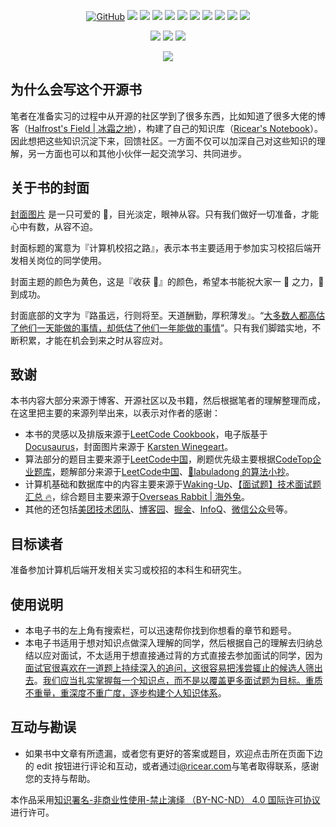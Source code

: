 <p align='center'>
<a href="https://github.com/ricear/school-recruitment/blob/main/LICENSE"><img alt="GitHub" src="https://img.shields.io/github/license/ricear/school-recruitment?label=License"/></a>
<img src="https://img.shields.io/badge/build-passing-brightgreen.svg"/>
<img src="https://img.shields.io/badge/platform-%20iOS | Android | Mac | Web%20-ff69b4.svg"/>
<img src="https://img.shields.io/badge/language-Java-orange.svg"/>
<img src="https://img.shields.io/badge/made%20with-=1-blue.svg"/>
<a href="https://github.com/ricear/school-recruitment/pulls"><img src="https://img.shields.io/badge/PR-Welcome-brightgreen.svg"/></a>
<img src="https://img.shields.io/github/stars/ricear/school-recruitment?style=social"/>
<img src="https://img.shields.io/github/forks/ricear/school-recruitment?style=social"/>
<a href="https://github.com/ricear/school-recruitment"><img src="https://visitor-badge.laobi.icu/badge?page_id=ricear.school-recruitment"/></a>
<a href="https://github.com/ricear/school-recruitment/releases"><img src="https://img.shields.io/github/v/release/ricear/school-recruitment"/></a>
<a href="https://github.com/ricear/school-recruitment"><img src="https://img.shields.io/github/repo-size/ricear/school-recruitment"/></a>
</p>
<p align='center'>
<a href="https://ricear.com"><img src="https://img.shields.io/badge/Blog-Ricear-80d4f9.svg?style=flat"/></a>
<a href="https://unsplash.com/@ricear"><img src="https://img.shields.io/badge/Unsplash-Ricear-success.svg"/></a>
 <a href="https://twitter.com/ricear1996"><img src="https://img.shields.io/twitter/url?style=social&url=https%3A%2F%2Ftwitter.com%2Fricear1996"/></a>
</p>

<p align='center'>
  <img src="https://github.com/ricear/school-recruitment/blob/main/static/img/book-cover.png"/>
</p>

## 为什么会写这个开源书

笔者在准备实习的过程中从开源的社区学到了很多东西，比如知道了很多大佬的博客（[Halfrost's Field | 冰霜之地](https://halfrost.com)），构建了自己的知识库（[Ricear's Notebook](https://ricear.com)）。因此想把这些知识沉淀下来，回馈社区。一方面不仅可以加深自己对这些知识的理解，另一方面也可以和其他小伙伴一起交流学习、共同进步。

## 关于书的封面

[封面图片](https://unsplash.com/photos/Qb7D1xw28Co?utm_source=unsplash&utm_medium=referral&utm_content=creditShareLink) 是一只可爱的 🐶，目光淡定，眼神从容。只有我们做好一切准备，才能心中有数，从容不迫。

封面标题的寓意为『计算机校招之路』，表示本书主要适用于参加实习校招后端开发相关岗位的同学使用。

封面主题的颜色为黄色，这是『收获 🌾』的颜色，希望本书能祝大家一 💪 之力，🎠 到成功。

封面底部的文字为『路虽远，行则将至。天道酬勤，厚积薄发』。“[大多数人都高估了他们一天能做的事情，却低估了他们一年能做的事情](https://github.com/wolverinn/Waking-Up)”。只有我们脚踏实地，不断积累，才能在机会到来之时从容应对。

## 致谢

本书内容大部分来源于博客、开源社区以及书籍，然后根据笔者的理解整理而成，在这里把主要的来源列举出来，以表示对作者的感谢：

- 本书的灵感以及排版来源于[LeetCode Cookbook](https://books.halfrost.com/leetcode)，电子版基于 [Docusaurus](docusaurus.io)，封面图片来源于 [Karsten Winegeart](https://unsplash.com/@karsten116?utm_source=unsplash&utm_medium=referral&utm_content=creditCopyText)。
- 算法部分的题目主要来源于[LeetCode中国](https://leetcode-cn.com)，刷题优先级主要根据[CodeTop企业题库](https://codetop.cc)，题解部分来源于[LeetCode中国](https://leetcode-cn.com)、[📖labuladong 的算法小抄](https://labuladong.gitbook.io/algo)。
- 计算机基础和数据库中的内容主要来源于[Waking-Up](https://github.com/wolverinn/Waking-Up)、[【面试题】技术面试题汇总 🔥](https://imageslr.com/2020/07/08/tech-interview.html)，综合题目主要来源于[Overseas Rabbit | 海外兔](https://osjobs.net)。
- 其他的还包括[美团技术团队](https://tech.meituan.com)、[博客园](https://www.cnblogs.com)、[掘金](https://juejin.cn)、[InfoQ](https://www.infoq.cn)、[微信公众号](https://weixin.sogou.com)等。

## 目标读者

准备参加计算机后端开发相关实习或校招的本科生和研究生。

## 使用说明

- 本电子书的左上角有搜索栏，可以迅速帮你找到你想看的章节和题号。
- 本电子书适用于想对知识点做深入理解的同学，然后根据自己的理解去归纳总结以应对面试，不太适用于想直接通过背的方式直接去参加面试的同学，因为[面试官很喜欢在一道题上持续深入的追问，这很容易把浅尝辄止的候选人筛出去](https://imageslr.com/2021/autumn-recruit.html)。[我们应当扎实掌握每一个知识点，而不是以覆盖更多面试题为目标。重质不重量，重深度不重广度，逐步构建个人知识体系](https://imageslr.com/2021/autumn-recruit.html)。

## 互动与勘误

- 如果书中文章有所遗漏，或者您有更好的答案或题目，欢迎点击所在页面下边的 edit 按钮进行评论和互动，或者通过[i@ricear.com](mailto:i@ricear.com)与笔者取得联系，感谢您的支持与帮助。

本作品采用[知识署名-非商业性使用-禁止演绎 （BY-NC-ND） 4.0 国际许可协议](https://creativecommons.org/licenses/by-nc-nd/4.0/legalcode.zh-Hans)进行许可。
